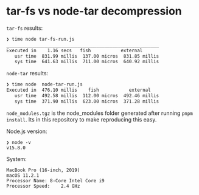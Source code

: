 # tar-fs vs node-tar decompression

`tar-fs` results:

```zsh
❯ time node tar-fs-run.js
________________________________________________________
Executed in    1.16 secs   fish           external
   usr time  831.99 millis  137.00 micros  831.85 millis
   sys time  641.63 millis  711.00 micros  640.92 millis
```

`node-tar` results:

```zsh
❯ time node  node-tar-run.js
Executed in  476.10 millis    fish           external
   usr time  492.58 millis  112.00 micros  492.46 millis
   sys time  371.90 millis  623.00 micros  371.28 millis
```

`node_modules.tgz` is the node_modules folder generated after running `pnpm install`. Its in this repository to make reproducing this easy.

Node.js version:

```
❯ node -v
v15.8.0
```

System:

```
MacBook Pro (16-inch, 2019)
macOS 11.2.1
Processor Name:	8-Core Intel Core i9
Processor Speed:	2.4 GHz
```
